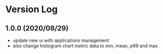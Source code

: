 # Version Log

## 1.0.0 (2020/08/29)  

- update new ui with applications management
- also change histogram chart metric data to min, mean, p99 and max